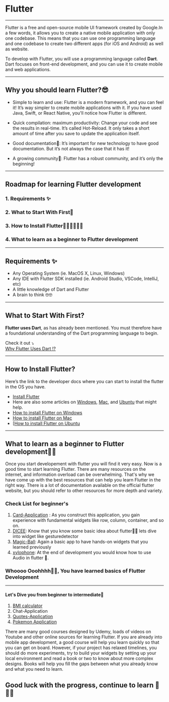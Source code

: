 # Flutter
---
Flutter is a free and open-source mobile UI framework created by Google.In a few words, it allows you to create a native mobile application with only one codebase. This means that you can use one programming language and one codebase to create two different apps (for iOS and Android) as well as website.

To develop with Flutter, you will use a programming language called **Dart**. Dart focuses on front-end development, and you can use it to create mobile and web applications.

---
## Why you should learn Flutter?😎
- Simple to learn and use:
Flutter is a modern framework, and you can feel it! It’s way simpler to create mobile applications with it. If you have used Java, Swift, or React Native, you'll notice how Flutter is different.

- Quick compilation: maximum productivity:
Change your code and see the results in real-time. It’s called Hot-Reload. It only takes a short amount of time after you save to update the application itself.

- Good documentation💯:
It’s important for new technology to have good documentation. But it’s not always the case that it has it!

- A growing community🌝:
Flutter has a robust community, and it’s only the beginning!

---
## Roadmap for learning Flutter development

### 1. Requirements ✨ 
### 2. What to Start With First🥇
### 3. How to Install Flutter👩🏻‍💻🧑🏼‍💻
### 4. What to learn as a beginner to Flutter development

---
## Requirements ✨ 
* Any Operating System (ie. MacOS X, Linux, Windows)
* Any IDE with Flutter SDK installed (ie. Android Studio, VSCode, IntelliJ, etc)
* A little knowledge of Dart and Flutter
* A brain to think 🤓🤓

---
## What to Start With First?
**Flutter uses Dart**, as has already been mentioned. You must therefore have a foundational understanding of the Dart programming language to begin.

Check it out ⤵️<br>
[Why Flutter Uses Dart !?](https://www.youtube.com/watch?v=5F-6n_2XWR8&t=1s)

---
## How to Install Flutter?

Here’s the link to the developer docs where you can start to install the flutter in the OS you have.
- [Install Flutter](https://docs.flutter.dev/get-started/install)
- Here are also some articles on [Windows](https://medium.com/@psyanite/get-started-with-flutter-on-windows-3d3fbb8b221a), [Mac](https://medium.com/@sethladd/installing-flutter-on-a-mac-13a26340f80a), and [Ubuntu](https://medium.com/@harshguptahg007/installing-flutter-in-ubuntu-9f91c19d4242) that might help.
- [How to install Flutter on Windows](https://www.youtube.com/watch?v=fDnqXmLSqtg)
- [How to install Flutter on Mac](https://www.youtube.com/watch?v=YVaFoCiQ2SI&t=273s)
- [[How to install Flutter on Ubuntu](https://www.youtube.com/watch?v=cYB_I6pPHiQ)

---
## What to learn as a beginner to Flutter development💪🏻

Once you start developement with flutter you will find it very easy.
Now is a good time to start learning Flutter. There are many resources on the internet, and information overload can be overwhelming. That's why we have come up with the best resources that can help you learn Flutter in the right way. There is a lot of documentation available on the official flutter website, but you should refer to other resources for more depth and variety.

### Check List for beginner's
1. [Card-Application](https://github.com/mufida1018/Card_App) : As you construct this application, you gain experience with fundamental widgets like row, column, container, and so on.
2. [DICEE](https://github.com/mufida1018/DICEE): Know that you know some basic idea about flutter🤜🤛 lets dive into widget like gesturedetector
3. [Magic-Ball](https://github.com/mufida1018/Magic-Ball): Again a basic app to have hands-on widgets that you learned previously
4. [xylophone](https://github.com/mufida1018/xylophone): At the end of development you would know how to use Audio in flutter 🎵.

### Whoooo Ooohhhh🤘🥳, You have learned basics of Flutter Development

---
#### Let's Dive you from beginner to intermediate🚀
1. [BMI calculator](https://github.com/mufida1018/BMI-Calculator)
2. Chat-Application
3. [Quotes-Application](https://www.youtube.com/watch?v=hzpDrZi6AsI&t=231s)
4. [Pokemon Application](https://www.youtube.com/watch?v=-4pt1ACoR9c&t=44s)

There are many good courses designed by Udemy, loads of videos on Youtube and other online sources for learning Flutter. If you are already into mobile app development, a good course will help you learn quickly so that you can get on board. However, if your project has relaxed timelines, you should do more experiments, try to build your widgets by setting up your local environment and read a book or two to know about more complex designs. Books will help you fill the gaps between what you already know and what you need to learn.

## Good luck with the progress, continue to learn 💙🙌🏻
